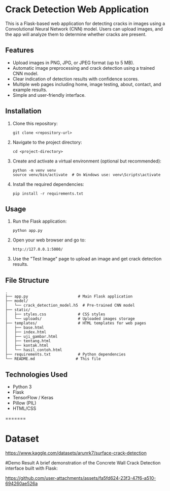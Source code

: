 
# Crack Detection Web Application

This is a Flask-based web application for detecting cracks in images using a Convolutional Neural Network (CNN) model. Users can upload images, and the app will analyze them to determine whether cracks are present.

## Features

- Upload images in PNG, JPG, or JPEG format (up to 5 MB).
- Automatic image preprocessing and crack detection using a trained CNN model.
- Clear indication of detection results with confidence scores.
- Multiple web pages including home, image testing, about, contact, and example results.
- Simple and user-friendly interface.

## Installation

1. Clone this repository:
   ```
   git clone <repository-url>
   ```
2. Navigate to the project directory:
   ```
   cd <project-directory>
   ```
3. Create and activate a virtual environment (optional but recommended):
   ```
   python -m venv venv
   source venv/bin/activate  # On Windows use: venv\Scripts\activate
   ```
4. Install the required dependencies:
   ```
   pip install -r requirements.txt
   ```

## Usage

1. Run the Flask application:
   ```
   python app.py
   ```
2. Open your web browser and go to:
   ```
   http://127.0.0.1:5000/
   ```
3. Use the "Test Image" page to upload an image and get crack detection results.

## File Structure

```
.
├── app.py                      # Main Flask application
├── model/
│   └── crack_detection_model.h5  # Pre-trained CNN model
├── static/
│   ├── styles.css              # CSS styles
│   └── uploads/                # Uploaded images storage
├── templates/                  # HTML templates for web pages
│   ├── base.html
│   ├── index.html
│   ├── uji_gambar.html
│   ├── tentang.html
│   ├── kontak.html
│   └── hasil_contoh.html
├── requirements.txt            # Python dependencies
└── README.md                  # This file
```

## Technologies Used

- Python 3
- Flask
- TensorFlow / Keras
- Pillow (PIL)
- HTML/CSS

=======
# Dataset
https://www.kaggle.com/datasets/arunrk7/surface-crack-detection

#Demo Result
A brief demonstration of the Concrete Wall Crack Detection interface built with Flask:

https://github.com/user-attachments/assets/fa5fd624-23f3-47f6-a510-694260ae526a


